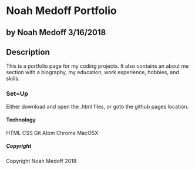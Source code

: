 # Noah Medoff Portfolio

## by Noah Medoff 3/16/2018

## Description
This is a portfolio page for my coding projects. It also contains an about me section
with a biography, my education, work experience, hobbies, and skills.

### Set=Up
Either download and open the .html files, or goto the github pages location.

#### Technology
HTML
CSS
Git
Atom
Chrome
MacOSX

##### Copyright
Copyright Noah Medoff 2018
